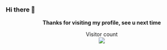 ### Hi there 👋


<p align="center"> <b> Thanks for visiting my profile, see u next time </b> </p>
<p align="center"> 
  Visitor count<br>
  <img src="https://profile-counter.glitch.me/KingKyoTrue/count.svg" />
</p>
